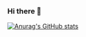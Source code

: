 ### Hi there 👋
[![Anurag's GitHub stats](https://github-readme-stats.vercel.app/api?username=KYHK)](https://github.com/anuraghazra/github-readme-stats)
